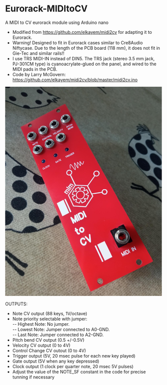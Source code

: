 # Eurorack-MIDItoCV
A MIDI to CV eurorack module using Arduino nano

- Modified from https://github.com/elkayem/midi2cv for adapting it to Eurorack.
- Warning! Designed to fit in Eurorack cases similar to Cre8Audio Niftycase. Due to the length of the PCB board (118 mm), it does not fit in Gie-Tec and similar rails!!
- I use TRS MIDI-IN instead of DIN5. The TRS jack (stereo 3.5 mm jack, PJ-301CM type) is cyanoacrylate-glued on the panel, and wired to the MIDI pads in the PCB.
- Code by Larry McGovern: https://github.com/elkayem/midi2cv/blob/master/midi2cv.ino  

![alt text](https://github.com/SlowProject/Eurorack-MIDItoCV/blob/main/pics/MIDItoCV-front.jpg)

OUTPUTS:  
- Note CV output (88 keys, 1V/octave) 
- Note priority selectable with jumper:    
-- Highest Note: No jumper.  
-- Lowest Note: Jumper connected to A0-GND.  
-- Last Note: Jumper connected to A2-GND.  
- Pitch bend CV output (0.5 +/-0.5V)  
- Velocity CV output (0 to 4V)  
- Control Change CV outout (0 to 4V)  
- Trigger output (5V, 20 msec pulse for each new key played)  
- Gate output (5V when any key depressed)  
- Clock output (1 clock per quarter note, 20 msec 5V pulses)
- Adjust the value of the NOTE_SF constant in the code for precise tunning if necessary  
